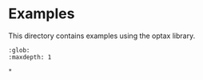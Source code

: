# Examples

This directory contains examples using the optax library.

```{toctree}
:glob:
:maxdepth: 1

*
```
